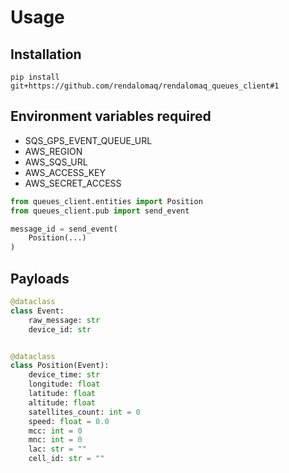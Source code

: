 # Usage

## Installation

`pip install git+https://github.com/rendalomaq/rendalomaq_queues_client#1`

## Environment variables required

- SQS_GPS_EVENT_QUEUE_URL
- AWS_REGION
- AWS_SQS_URL
- AWS_ACCESS_KEY
- AWS_SECRET_ACCESS

```python
from queues_client.entities import Position
from queues_client.pub import send_event

message_id = send_event(
    Position(...)
)
```

## Payloads

```python
@dataclass
class Event:
    raw_message: str
    device_id: str


@dataclass
class Position(Event):
    device_time: str
    longitude: float
    latitude: float
    altitude: float
    satellites_count: int = 0
    speed: float = 0.0
    mcc: int = 0
    mnc: int = 0
    lac: str = ""
    cell_id: str = ""
```
